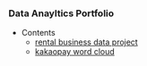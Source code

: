 ### Data Anayltics Portfolio

* Contents 
  + [rental business data project](https://github.com/haeunello/data_anayltics_portfolio/tree/master/rental_data_project)   
  + [kakaopay word cloud](https://github.com/haeunello/data_anayltics_portfolio/tree/master/kakaopay_word_cloud) 
